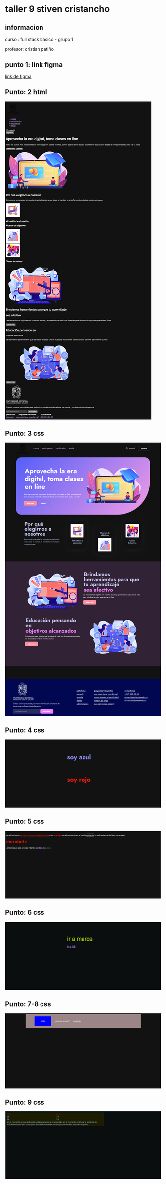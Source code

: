 <h1>taller 9 stiven cristancho</h1>

<h2>informacion </h2>
<p>curso : full stack basico - grupo 1 </p>
<p>profesor: cristian patiño </p>
<h2>punto 1: link figma</h2>
<a href="https://www.figma.com/file/hrY04JjKIthDB044MaswKP/stiven-cristancho---figmaecercise?type=design&node-id=0%3A1&t=jMOz21IpO3AGnzOi-1">link de figma</a> 
<h2>Punto: 2 html</h2>
<img src="./public/images/html.png" alt="html">
<h2>Punto: 3 css</h2>
<img src="./public/images/css.png" alt="css">
<h2>Punto: 4 css</h2>
<img src="./public/images/punto-4.png" alt="css">
<h2>Punto: 5 css</h2>
<img src="./public/images/punnto-5.png" alt="css">
<h2>Punto: 6 css</h2>
<img src="./public/images/punto-6.png" alt="css">
<h2>Punto: 7-8 css</h2>
<img src="./public/images/punto-7-8.png" alt="css">
<h2>Punto: 9 css</h2>
<img src="./public/images/punto-9.png" alt="css">

